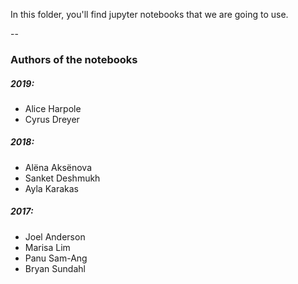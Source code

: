 In this folder, you'll find jupyter notebooks that we are going to use.

--

### Authors of the notebooks

##### 2019:
* Alice Harpole
* Cyrus Dreyer

##### 2018:
* Alëna Aksënova
* Sanket Deshmukh
* Ayla Karakas

##### 2017:
* Joel Anderson
* Marisa Lim
* Panu Sam-Ang
* Bryan Sundahl
